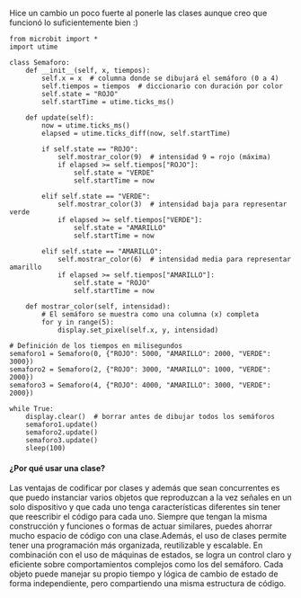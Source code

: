 Hice un cambio un poco fuerte al ponerle las clases aunque creo que funcionó lo suficientemente bien :)

```
from microbit import *
import utime

class Semaforo:
    def __init__(self, x, tiempos):
        self.x = x  # columna donde se dibujará el semáforo (0 a 4)
        self.tiempos = tiempos  # diccionario con duración por color
        self.state = "ROJO"
        self.startTime = utime.ticks_ms()

    def update(self):
        now = utime.ticks_ms()
        elapsed = utime.ticks_diff(now, self.startTime)

        if self.state == "ROJO":
            self.mostrar_color(9)  # intensidad 9 = rojo (máxima)
            if elapsed >= self.tiempos["ROJO"]:
                self.state = "VERDE"
                self.startTime = now

        elif self.state == "VERDE":
            self.mostrar_color(3)  # intensidad baja para representar verde
            if elapsed >= self.tiempos["VERDE"]:
                self.state = "AMARILLO"
                self.startTime = now

        elif self.state == "AMARILLO":
            self.mostrar_color(6)  # intensidad media para representar amarillo
            if elapsed >= self.tiempos["AMARILLO"]:
                self.state = "ROJO"
                self.startTime = now

    def mostrar_color(self, intensidad):
        # El semáforo se muestra como una columna (x) completa
        for y in range(5):
            display.set_pixel(self.x, y, intensidad)

# Definición de los tiempos en milisegundos
semaforo1 = Semaforo(0, {"ROJO": 5000, "AMARILLO": 2000, "VERDE": 3000})
semaforo2 = Semaforo(2, {"ROJO": 3000, "AMARILLO": 1000, "VERDE": 2000})
semaforo3 = Semaforo(4, {"ROJO": 4000, "AMARILLO": 3000, "VERDE": 2000})

while True:
    display.clear()  # borrar antes de dibujar todos los semáforos
    semaforo1.update()
    semaforo2.update()
    semaforo3.update()
    sleep(100)
```
#### ¿Por qué usar una clase?
Las ventajas de codificar por clases y además que sean concurrentes es que puedo instanciar varios objetos que reproduzcan a la vez señales en un solo dispositivo y que cada uno tenga características diferentes sin tener que reescribir el código para cada uno.
Siempre que tengan la misma construcción y funciones o formas de actuar similares, puedes ahorrar mucho espacio de código con una clase.Además, el uso de clases permite tener una programación más organizada, reutilizable y escalable. En combinación con el uso de máquinas de estados, se logra un control claro y eficiente sobre comportamientos complejos como los del semáforo. Cada objeto puede manejar su propio tiempo y lógica de cambio de estado de forma independiente, pero compartiendo una misma estructura de código.
